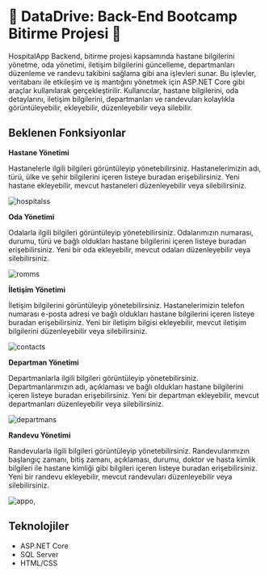 
# 📣 DataDrive: Back-End Bootcamp Bitirme Projesi 📣

HospitalApp Backend, bitirme projesi kapsamında hastane bilgilerini yönetme, oda yönetimi, iletişim bilgilerini güncelleme, departmanları düzenleme ve randevu takibini sağlama gibi ana işlevleri sunar. Bu işlevler, veritabanı ile etkileşim ve iş mantığını yönetmek için ASP.NET Core gibi araçlar kullanılarak gerçekleştirilir. Kullanıcılar, hastane bilgilerini, oda detaylarını, iletişim bilgilerini, departmanları ve randevuları kolaylıkla görüntüleyebilir, ekleyebilir, düzenleyebilir veya silebilir.

## Beklenen Fonksiyonlar


**Hastane Yönetimi**

Hastanelerle ilgili bilgileri görüntüleyip yönetebilirsiniz. Hastanelerimizin adı, türü, ülke ve şehir bilgilerini içeren listeye buradan erişebilirsiniz. Yeni hastane ekleyebilir, mevcut hastaneleri düzenleyebilir veya silebilirsiniz.

![hospitalss](https://github.com/user-attachments/assets/8d266e3e-5dd0-4234-bf5c-c9dc6c8b0fc5)



**Oda Yönetimi**

Odalarla ilgili bilgileri görüntüleyip yönetebilirsiniz. Odalarımızın numarası, durumu, türü ve bağlı oldukları hastane bilgilerini içeren listeye buradan erişebilirsiniz. Yeni bir oda ekleyebilir, mevcut odaları düzenleyebilir veya silebilirsiniz.

![romms](https://github.com/user-attachments/assets/7fd587f5-93f2-4a7a-b537-006035701972)


**İletişim Yönetimi**

İletişim bilgilerini görüntüleyip yönetebilirsiniz. Hastanelerimizin telefon numarası e-posta adresi ve bağlı oldukları hastane bilgilerini içeren listeye buradan erişebilirsiniz. Yeni bir iletişim bilgisi ekleyebilir, mevcut iletişim bilgilerini düzenleyebilir veya silebilirsiniz.

![contacts](https://github.com/user-attachments/assets/f634c51a-47a3-49e6-b2ee-da3f580c7ceb)

**Departman Yönetimi**

Departmanlarla ilgili bilgileri görüntüleyip yönetebilirsiniz. Departmanlarımızın adı, açıklaması ve bağlı oldukları hastane bilgilerini içeren listeye buradan erişebilirsiniz. Yeni bir departman ekleyebilir, mevcut departmanları düzenleyebilir veya silebilirsiniz.

![departmans](https://github.com/user-attachments/assets/60fcc993-64ea-4ed5-b17f-149ea8b4ac85)

**Randevu Yönetimi**

Randevularla ilgili bilgileri görüntüleyip yönetebilirsiniz. Randevularımızın başlangıç zamanı, bitiş zamanı, açıklaması, durumu, doktor ve hasta kimlik bilgileri ile hastane kimliği gibi bilgileri içeren listeye buradan erişebilirsiniz. Yeni bir randevu ekleyebilir, mevcut randevuları düzenleyebilir veya silebilirsiniz.

![appo,](https://github.com/user-attachments/assets/2dd1595d-3e9b-405b-a112-501bf9a52078)


## Teknolojiler

- ASP.NET Core
- SQL Server
- HTML/CSS









